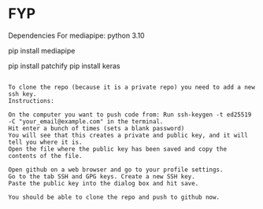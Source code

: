 # FYP

Dependencies
For mediapipe: python 3.10

pip install mediapipe

pip install patchify
pip install keras

~~~~~~~~~~~~~~~~~~~~~~~~~~~~~~~~~~~~~~~~~~~~~~~~~~~~~~~~~~~~~~

To clone the repo (because it is a private repo) you need to add a new ssh key.
Instructions:

On the computer you want to push code from: Run ssh-keygen -t ed25519 -C "your_email@example.com" in the terminal. 
Hit enter a bunch of times (sets a blank password)
You will see that this creates a private and public key, and it will tell you where it is. 
Open the file where the public key has been saved and copy the contents of the file.

Open github on a web browser and go to your profile settings. 
Go to the tab SSH and GPG keys. Create a new SSH key. 
Paste the public key into the dialog box and hit save.

You should be able to clone the repo and push to github now.
